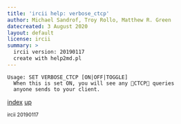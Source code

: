 ```yaml
---
title: 'ircii help: verbose_ctcp'
author: Michael Sandrof, Troy Rollo, Matthew R. Green
datecreated: 3 August 2020
layout: default
license: ircii
summary: >
  ircii version: 20190117
  create with help2md.pl
---
```

```
Usage: SET VERBOSE_CTCP [ON|OFF|TOGGLE]
  When this is set ON, you will see any CTCP queries
  anyone sends to your client.
```

[index](index.html)
[up](..)

<small> ircii 20190117 </small>
